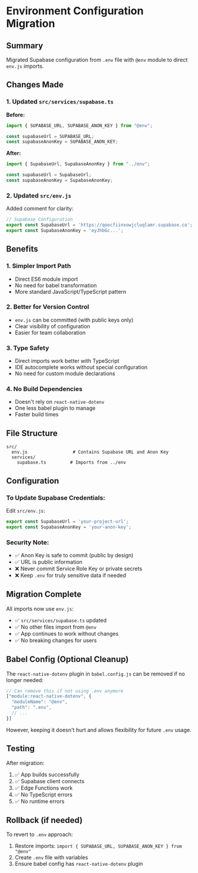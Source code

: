 # Environment Configuration Migration

## Summary
Migrated Supabase configuration from `.env` file with `@env` module to direct `env.js` imports.

## Changes Made

### 1. Updated `src/services/supabase.ts`

**Before:**
```typescript
import { SUPABASE_URL, SUPABASE_ANON_KEY } from "@env";

const supabaseUrl = SUPABASE_URL;
const supabaseAnonKey = SUPABASE_ANON_KEY;
```

**After:**
```typescript
import { SupabaseUrl, SupabaseAnonKey } from "../env";

const supabaseUrl = SupabaseUrl;
const supabaseAnonKey = SupabaseAnonKey;
```

### 2. Updated `src/env.js`

Added comment for clarity:
```javascript
// Supabase Configuration
export const SupabaseUrl = 'https://qoocfiinxowjcluqlamr.supabase.co';
export const SupabaseAnonKey = 'eyJhbGc...';
```

## Benefits

### 1. **Simpler Import Path**
- Direct ES6 module import
- No need for babel transformation
- More standard JavaScript/TypeScript pattern

### 2. **Better for Version Control**
- `env.js` can be committed (with public keys only)
- Clear visibility of configuration
- Easier for team collaboration

### 3. **Type Safety**
- Direct imports work better with TypeScript
- IDE autocomplete works without special configuration
- No need for custom module declarations

### 4. **No Build Dependencies**
- Doesn't rely on `react-native-dotenv`
- One less babel plugin to manage
- Faster build times

## File Structure

```
src/
  env.js                 # Contains Supabase URL and Anon Key
  services/
    supabase.ts         # Imports from ../env
```

## Configuration

### To Update Supabase Credentials:

Edit `src/env.js`:
```javascript
export const SupabaseUrl = 'your-project-url';
export const SupabaseAnonKey = 'your-anon-key';
```

### Security Note:

- ✅ Anon Key is safe to commit (public by design)
- ✅ URL is public information
- ❌ Never commit Service Role Key or private secrets
- ❌ Keep `.env` for truly sensitive data if needed

## Migration Complete

All imports now use `env.js`:
- ✅ `src/services/supabase.ts` updated
- ✅ No other files import from `@env`
- ✅ App continues to work without changes
- ✅ No breaking changes for users

## Babel Config (Optional Cleanup)

The `react-native-dotenv` plugin in `babel.config.js` can be removed if no longer needed:

```javascript
// Can remove this if not using .env anymore
["module:react-native-dotenv", {
  "moduleName": "@env",
  "path": ".env",
  // ...
}]
```

However, keeping it doesn't hurt and allows flexibility for future `.env` usage.

## Testing

After migration:
1. ✅ App builds successfully
2. ✅ Supabase client connects
3. ✅ Edge Functions work
4. ✅ No TypeScript errors
5. ✅ No runtime errors

## Rollback (if needed)

To revert to `.env` approach:
1. Restore imports: `import { SUPABASE_URL, SUPABASE_ANON_KEY } from "@env"`
2. Create `.env` file with variables
3. Ensure babel config has `react-native-dotenv` plugin
